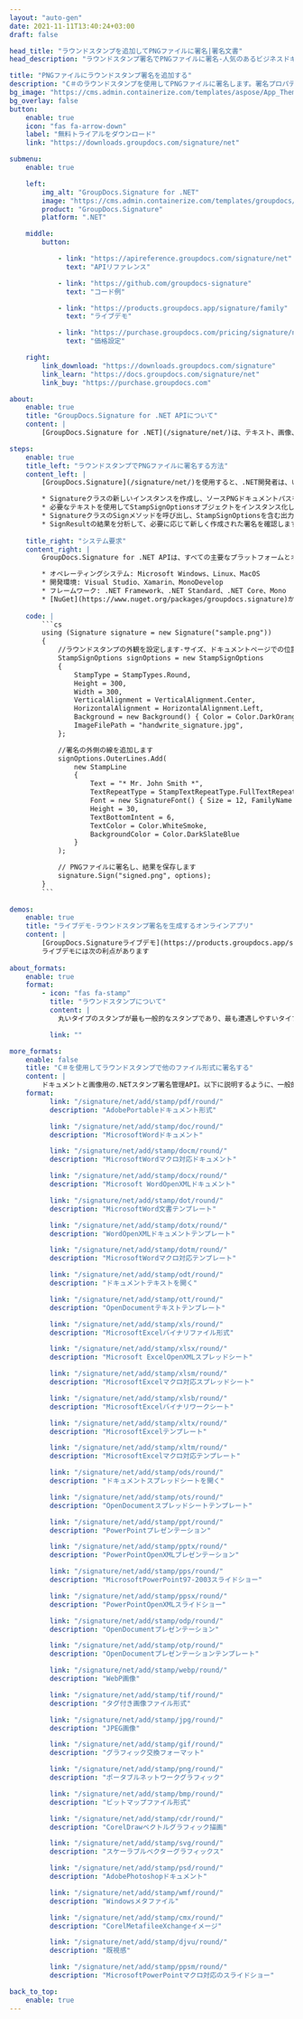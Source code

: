 ```yaml
---
layout: "auto-gen"
date: 2021-11-11T13:40:24+03:00
draft: false

head_title: "ラウンドスタンプを追加してPNGファイルに署名|署名文書"
head_description: "ラウンドスタンプ署名でPNGファイルに署名-人気のあるビジネスドキュメントや画像ファイル形式にスタンプを追加します."

title: "PNGファイルにラウンドスタンプ署名を追加する"
description: "C＃のラウンドスタンプを使用してPNGファイルに署名します。署名プロパティを操作し、ニーズに合ったドキュメント内で高度な署名オプションを設定します."
bg_image: "https://cms.admin.containerize.com/templates/aspose/App_Themes/V3/images/bg/header1.png"
bg_overlay: false
button:
    enable: true
    icon: "fas fa-arrow-down"
    label: "無料トライアルをダウンロード"
    link: "https://downloads.groupdocs.com/signature/net"

submenu:
    enable: true

    left:
        img_alt: "GroupDocs.Signature for .NET"
        image: "https://cms.admin.containerize.com/templates/groupdocs/images/product-logos/90x90-noborder/groupdocs-signature-net.png"
        product: "GroupDocs.Signature"
        platform: ".NET"

    middle:
        button:

            - link: "https://apireference.groupdocs.com/signature/net"
              text: "APIリファレンス"

            - link: "https://github.com/groupdocs-signature"
              text: "コード例"

            - link: "https://products.groupdocs.app/signature/family"
              text: "ライブデモ"

            - link: "https://purchase.groupdocs.com/pricing/signature/net"
              text: "価格設定"

    right:
        link_download: "https://downloads.groupdocs.com/signature"
        link_learn: "https://docs.groupdocs.com/signature/net"
        link_buy: "https://purchase.groupdocs.com"

about:
    enable: true
    title: "GroupDocs.Signature for .NET APIについて"
    content: |
        [GroupDocs.Signature for .NET](/signature/net/)は、テキスト、画像、バーコード、スタンプ、フォームフィールド、QRコード、メタデータなどのさまざまな署名タイプを使用してデジタルドキュメントに電子署名するネイティブ.NETAPIです。ユーザーは、PDF、Microsoft Word、Excelワークシート、PowerPointプレゼンテーション、Adobe Photoshop、メタファイル、および画像ファイル形式内のデジタル署名を追加、編集、検証、削除、および検索でき、必要に応じて署名プロパティをカスタマイズするための追加サポートがあります。

steps:
    enable: true
    title_left: "ラウンドスタンプでPNGファイルに署名する方法"
    content_left: |
        [GroupDocs.Signature](/signature/net/)を使用すると、.NET開発者は、いくつかの簡単な手順を実行することで、アプリケーション内のPNGファイルにラウンドスタンプを簡単に追加できます。

        * Signatureクラスの新しいインスタンスを作成し、ソースPNGドキュメントパスをコンストラクターパラメーターとして渡します。
        * 必要なテキストを使用してStampSignOptionsオブジェクトをインスタンス化し、EncodeTypeプロパティをRoundに設定します。
        * SignatureクラスのSignメソッドを呼び出し、StampSignOptionsを含む出力PNGファイル名を渡します。
        * SignResultの結果を分析して、必要に応じて新しく作成された署名を確認します。
        
    title_right: "システム要求"
    content_right: |
        GroupDocs.Signature for .NET APIは、すべての主要なプラットフォームとオペレーティングシステムでサポートされています。以下のコードを実行する前に、システムに次の前提条件がインストールされていることを確認してください。

        * オペレーティングシステム: Microsoft Windows、Linux、MacOS
        * 開発環境: Visual Studio、Xamarin、MonoDevelop
        * フレームワーク: .NET Framework、.NET Standard、.NET Core、Mono
        * [NuGet](https://www.nuget.org/packages/groupdocs.signature)からGroupDocs.Signaturefor.NETの最新バージョンをダウンロードします
        
    code: |
        ```cs
        using (Signature signature = new Signature("sample.png"))
        {
            //ラウンドスタンプの外観を設定します-サイズ、ドキュメントページでの位置、フォントサイズ、色など。
            StampSignOptions signOptions = new StampSignOptions
            {
                StampType = StampTypes.Round,
                Height = 300,
                Width = 300,
                VerticalAlignment = VerticalAlignment.Center,
                HorizontalAlignment = HorizontalAlignment.Left,
                Background = new Background() { Color = Color.DarkOrange, Transparency = 0.5 },
                ImageFilePath = "handwrite_signature.jpg",
            };

            //署名の外側の線を追加します
            signOptions.OuterLines.Add(
                new StampLine
                {
                    Text = "* Mr. John Smith *",
                    TextRepeatType = StampTextRepeatType.FullTextRepeat,
                    Font = new SignatureFont() { Size = 12, FamilyName = "Arial" },
                    Height = 30,
                    TextBottomIntent = 6,
                    TextColor = Color.WhiteSmoke,
                    BackgroundColor = Color.DarkSlateBlue
                }
            );

            // PNGファイルに署名し、結果を保存します 
            signature.Sign("signed.png", options);
        }
        ```
        
demos:
    enable: true
    title: "ライブデモ-ラウンドスタンプ署名を生成するオンラインアプリ"
    content: |
        [GroupDocs.Signatureライブデモ](https://products.groupdocs.app/signature/family)サイトにアクセスして、今すぐPNGファイルにラウンドスタンプを追加してください。  
        ライブデモには次の利点があります
        
about_formats:
    enable: true
    format:
        - icon: "fas fa-stamp"
          title: "ラウンドスタンプについて"
          content: |
            丸いタイプのスタンプが最も一般的なスタンプであり、最も遭遇しやすいタイプのスタンプです。丸い形は、政府機関、学校、企業でよく使用されます。より正式な魅力があるため、正式な代理店に適しています。

          link: ""

more_formats:
    enable: false
    title: "C＃を使用してラウンドスタンプで他のファイル形式に署名する"
    content: |
        ドキュメントと画像用の.NETスタンプ署名管理API。以下に説明するように、一般的なファイル形式のいくつかにスタンプ署名を追加します。
    format: 
          link: "/signature/net/add/stamp/pdf/round/"
          description: "AdobePortableドキュメント形式"

          link: "/signature/net/add/stamp/doc/round/"
          description: "MicrosoftWordドキュメント"

          link: "/signature/net/add/stamp/docm/round/"
          description: "MicrosoftWordマクロ対応ドキュメント"

          link: "/signature/net/add/stamp/docx/round/"
          description: "Microsoft WordOpenXMLドキュメント"

          link: "/signature/net/add/stamp/dot/round/"
          description: "MicrosoftWord文書テンプレート"

          link: "/signature/net/add/stamp/dotx/round/"
          description: "WordOpenXMLドキュメントテンプレート"

          link: "/signature/net/add/stamp/dotm/round/"
          description: "MicrosoftWordマクロ対応テンプレート"       

          link: "/signature/net/add/stamp/odt/round/"
          description: "ドキュメントテキストを開く"

          link: "/signature/net/add/stamp/ott/round/"
          description: "OpenDocumentテキストテンプレート"

          link: "/signature/net/add/stamp/xls/round/"
          description: "MicrosoftExcelバイナリファイル形式"

          link: "/signature/net/add/stamp/xlsx/round/"
          description: "Microsoft ExcelOpenXMLスプレッドシート"

          link: "/signature/net/add/stamp/xlsm/round/"
          description: "MicrosoftExcelマクロ対応スプレッドシート"

          link: "/signature/net/add/stamp/xlsb/round/"
          description: "MicrosoftExcelバイナリワークシート"

          link: "/signature/net/add/stamp/xltx/round/"
          description: "MicrosoftExcelテンプレート"

          link: "/signature/net/add/stamp/xltm/round/"
          description: "MicrosoftExcelマクロ対応テンプレート"

          link: "/signature/net/add/stamp/ods/round/"
          description: "ドキュメントスプレッドシートを開く"

          link: "/signature/net/add/stamp/ots/round/"
          description: "OpenDocumentスプレッドシートテンプレート"

          link: "/signature/net/add/stamp/ppt/round/"
          description: "PowerPointプレゼンテーション"

          link: "/signature/net/add/stamp/pptx/round/"
          description: "PowerPointOpenXMLプレゼンテーション"

          link: "/signature/net/add/stamp/pps/round/"
          description: "MicrosoftPowerPoint97-2003スライドショー"

          link: "/signature/net/add/stamp/ppsx/round/"
          description: "PowerPointOpenXMLスライドショー"                              

          link: "/signature/net/add/stamp/odp/round/"
          description: "OpenDocumentプレゼンテーション"

          link: "/signature/net/add/stamp/otp/round/"
          description: "OpenDocumentプレゼンテーションテンプレート"

          link: "/signature/net/add/stamp/webp/round/"
          description: "WebP画像"

          link: "/signature/net/add/stamp/tif/round/"
          description: "タグ付き画像ファイル形式"

          link: "/signature/net/add/stamp/jpg/round/"
          description: "JPEG画像"

          link: "/signature/net/add/stamp/gif/round/"
          description: "グラフィック交換フォーマット"

          link: "/signature/net/add/stamp/png/round/"
          description: "ポータブルネットワークグラフィック"

          link: "/signature/net/add/stamp/bmp/round/"
          description: "ビットマップファイル形式"

          link: "/signature/net/add/stamp/cdr/round/"
          description: "CorelDrawベクトルグラフィック描画"

          link: "/signature/net/add/stamp/svg/round/"
          description: "スケーラブルベクターグラフィックス"

          link: "/signature/net/add/stamp/psd/round/"
          description: "AdobePhotoshopドキュメント"

          link: "/signature/net/add/stamp/wmf/round/"
          description: "Windowsメタファイル"        

          link: "/signature/net/add/stamp/cmx/round/"
          description: "CorelMetafileeXchangeイメージ"

          link: "/signature/net/add/stamp/djvu/round/"
          description: "既視感"

          link: "/signature/net/add/stamp/ppsm/round/"
          description: "MicrosoftPowerPointマクロ対応のスライドショー"

back_to_top:
    enable: true
---
```

